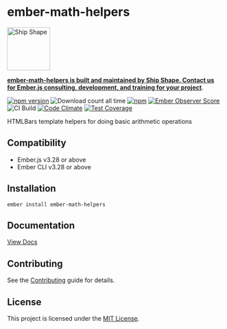 # ember-math-helpers

<a href="https://shipshape.io/"><img src="http://i.imgur.com/KVqNjgO.png" alt="Ship Shape" width="100" height="100"/></a>

**[ember-math-helpers is built and maintained by Ship Shape. Contact us for Ember.js consulting, development, and training for your project](https://shipshape.io/ember-consulting/)**.

[![npm version](https://badge.fury.io/js/ember-math-helpers.svg)](http://badge.fury.io/js/ember-math-helpers)
![Download count all time](https://img.shields.io/npm/dt/ember-math-helpers.svg)
[![npm](https://img.shields.io/npm/dm/ember-math-helpers.svg)]()
[![Ember Observer Score](http://emberobserver.com/badges/ember-math-helpers.svg)](http://emberobserver.com/addons/ember-math-helpers)
![CI Build](https://github.com/RobbieTheWagner/ember-math-helpers/workflows/CI%20Build/badge.svg)
[![Code Climate](https://codeclimate.com/github/rwwagner90/ember-math-helpers/badges/gpa.svg)](https://codeclimate.com/github/rwwagner90/ember-math-helpers)
[![Test Coverage](https://codeclimate.com/github/rwwagner90/ember-math-helpers/badges/coverage.svg)](https://codeclimate.com/github/rwwagner90/ember-math-helpers/coverage)

HTMLBars template helpers for doing basic arithmetic operations

## Compatibility

* Ember.js v3.28 or above
* Ember CLI v3.28 or above


## Installation

`ember install ember-math-helpers`

## Documentation

[View Docs](https://robbiethewagner.github.io/ember-math-helpers/)

## Contributing

See the [Contributing](CONTRIBUTING.md) guide for details.


## License

This project is licensed under the [MIT License](LICENSE.md).

